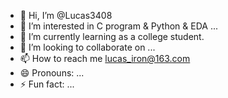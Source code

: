 - 👋 Hi, I’m @Lucas3408
- 👀 I’m interested in C program & Python & EDA ...
- 🌱 I’m currently learning as a college student.
- 💞️ I’m looking to collaborate on ...
- 📫 How to reach me lucas_iron@163.com
- 😄 Pronouns: ...
- ⚡ Fun fact: ...

<!---
Lucas3408/Lucas3408 is a ✨ special ✨ repository because its `README.md` (this file) appears on your GitHub profile.
You can click the Preview link to take a look at your changes.
--->
